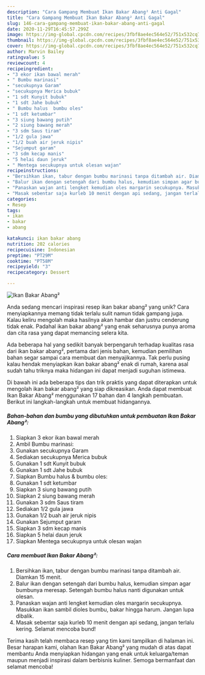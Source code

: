 ```yaml
---
description: "Cara Gampang Membuat Ikan Bakar Abang² Anti Gagal"
title: "Cara Gampang Membuat Ikan Bakar Abang² Anti Gagal"
slug: 146-cara-gampang-membuat-ikan-bakar-abang-anti-gagal
date: 2020-11-29T16:45:57.299Z
image: https://img-global.cpcdn.com/recipes/3fbf8ae4ec564e52/751x532cq70/ikan-bakar-abang-foto-resep-utama.jpg
thumbnail: https://img-global.cpcdn.com/recipes/3fbf8ae4ec564e52/751x532cq70/ikan-bakar-abang-foto-resep-utama.jpg
cover: https://img-global.cpcdn.com/recipes/3fbf8ae4ec564e52/751x532cq70/ikan-bakar-abang-foto-resep-utama.jpg
author: Marvin Bailey
ratingvalue: 5
reviewcount: 4
recipeingredient:
- "3 ekor ikan bawal merah"
- " Bumbu marinasi"
- "secukupnya Garam"
- "secukupnya Merica bubuk"
- "1 sdt Kunyit bubuk"
- "1 sdt Jahe bubuk"
- " Bumbu halus  bumbu oles"
- "1 sdt ketumbar"
- "3 siung bawang putih"
- "2 siung bawang merah"
- "3 sdm Saus tiram"
- "1/2 gula jawa"
- "1/2 buah air jeruk nipis"
- "Sejumput garam"
- "3 sdm kecap manis"
- "5 helai daun jeruk"
- " Mentega secukupnya untuk olesan wajan"
recipeinstructions:
- "Bersihkan ikan, tabur dengan bumbu marinasi tanpa ditambah air. Diamkan 15 menit."
- "Balur ikan dengan setengah dari bumbu halus, kemudian simpan agar bumbunya meresap. Setengah bumbu halus nanti digunakan untuk olesan."
- "Panaskan wajan anti lengket kemudian oles margarin secukupnya. Masukkan ikan sambil dioles bumbu, bakar hingga harum. Jangan lupa dibalik."
- "Masak sebentar saja kurleb 10 menit dengan api sedang, jangan terlalu kering. Selamat mencoba bund!"
categories:
- Resep
tags:
- ikan
- bakar
- abang

katakunci: ikan bakar abang 
nutrition: 202 calories
recipecuisine: Indonesian
preptime: "PT29M"
cooktime: "PT58M"
recipeyield: "3"
recipecategory: Dessert

---
```



![Ikan Bakar Abang²](https://img-global.cpcdn.com/recipes/3fbf8ae4ec564e52/751x532cq70/ikan-bakar-abang-foto-resep-utama.jpg)

Anda sedang mencari inspirasi resep ikan bakar abang² yang unik? Cara menyiapkannya memang tidak terlalu sulit namun tidak gampang juga. Kalau keliru mengolah maka hasilnya akan hambar dan justru cenderung tidak enak. Padahal ikan bakar abang² yang enak seharusnya punya aroma dan cita rasa yang dapat memancing selera kita.



Ada beberapa hal yang sedikit banyak berpengaruh terhadap kualitas rasa dari ikan bakar abang², pertama dari jenis bahan, kemudian pemilihan bahan segar sampai cara membuat dan menyajikannya. Tak perlu pusing kalau hendak menyiapkan ikan bakar abang² enak di rumah, karena asal sudah tahu triknya maka hidangan ini dapat menjadi suguhan istimewa.


Di bawah ini ada beberapa tips dan trik praktis yang dapat diterapkan untuk mengolah ikan bakar abang² yang siap dikreasikan. Anda dapat membuat Ikan Bakar Abang² menggunakan 17 bahan dan 4 langkah pembuatan. Berikut ini langkah-langkah untuk membuat hidangannya.

<!--inarticleads1-->

##### Bahan-bahan dan bumbu yang dibutuhkan untuk pembuatan Ikan Bakar Abang²:

1. Siapkan 3 ekor ikan bawal merah
1. Ambil  Bumbu marinasi:
1. Gunakan secukupnya Garam
1. Sediakan secukupnya Merica bubuk
1. Gunakan 1 sdt Kunyit bubuk
1. Gunakan 1 sdt Jahe bubuk
1. Siapkan  Bumbu halus &amp; bumbu oles:
1. Gunakan 1 sdt ketumbar
1. Siapkan 3 siung bawang putih
1. Siapkan 2 siung bawang merah
1. Gunakan 3 sdm Saus tiram
1. Sediakan 1/2 gula jawa
1. Gunakan 1/2 buah air jeruk nipis
1. Gunakan Sejumput garam
1. Siapkan 3 sdm kecap manis
1. Siapkan 5 helai daun jeruk
1. Siapkan  Mentega secukupnya untuk olesan wajan




<!--inarticleads2-->

##### Cara membuat Ikan Bakar Abang²:

1. Bersihkan ikan, tabur dengan bumbu marinasi tanpa ditambah air. Diamkan 15 menit.
1. Balur ikan dengan setengah dari bumbu halus, kemudian simpan agar bumbunya meresap. Setengah bumbu halus nanti digunakan untuk olesan.
1. Panaskan wajan anti lengket kemudian oles margarin secukupnya. Masukkan ikan sambil dioles bumbu, bakar hingga harum. Jangan lupa dibalik.
1. Masak sebentar saja kurleb 10 menit dengan api sedang, jangan terlalu kering. Selamat mencoba bund!




Terima kasih telah membaca resep yang tim kami tampilkan di halaman ini. Besar harapan kami, olahan Ikan Bakar Abang² yang mudah di atas dapat membantu Anda menyiapkan hidangan yang enak untuk keluarga/teman maupun menjadi inspirasi dalam berbisnis kuliner. Semoga bermanfaat dan selamat mencoba!
